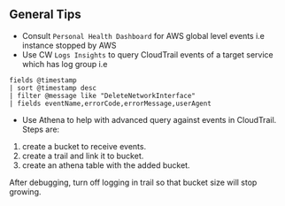 ## General Tips

- Consult `Personal Health Dashboard` for AWS global level events i.e instance stopped by AWS
- Use CW `Logs Insights` to query CloudTrail events of a target service which has log group
i.e

```
fields @timestamp
| sort @timestamp desc
| filter @message like "DeleteNetworkInterface"
| fields eventName,errorCode,errorMessage,userAgent
```
- Use Athena to help with advanced query against events in CloudTrail. Steps are:
1. create a bucket to receive events.
2. create a trail and link it to bucket.
3. create an athena table with the added bucket.

After debugging, turn off logging in trail so that bucket size will stop growing.

